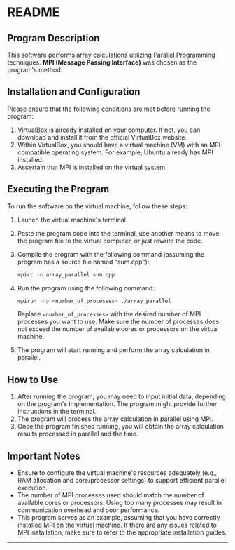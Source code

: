 # README

## Program Description
This software performs array calculations utilizing Parallel Programming techniques. **MPI (Message Passing Interface)** was chosen as the program's method.

## Installation and Configuration

Please ensure that the following conditions are met before running the program:
1. VirtualBox is already installed on your computer. If not, you can download and install it from the official VirtualBox website.
2. Within VirtualBox, you should have a virtual machine (VM) with an MPI-compatible operating system. For example, Ubuntu already has MPI installed.
3. Ascertain that MPI is installed on the virtual system.

## Executing the Program

To run the software on the virtual machine, follow these steps:
1. Launch the virtual machine's terminal.
2. Paste the program code into the terminal, use another means to move the program file to the virtual computer, or just rewrite the code.
3. Compile the program with the following command (assuming the program has a source file named "sum.cpp"):

   ```bash
   mpicc -o array_parallel sum.cpp
   ```

4. Run the program using the following command:

   ```bash
   mpirun -np <number_of_processes> ./array_parallel
   ```

   Replace `<number_of_processes>` with the desired number of MPI processes you want to use. Make sure the number of processes does not exceed the number of available cores or processors on the virtual machine.
5. The program will start running and perform the array calculation in parallel.

## How to Use

1. After running the program, you may need to input initial data, depending on the program's implementation. The program might provide further instructions in the terminal.
2. The program will process the array calculation in parallel using MPI.
3. Once the program finishes running, you will obtain the array calculation results processed in parallel and the time.

## Important Notes

- Ensure to configure the virtual machine's resources adequately (e.g., RAM allocation and core/processor settings) to support efficient parallel execution.
- The number of MPI processes used should match the number of available cores or processors. Using too many processes may result in communication overhead and poor performance.
- This program serves as an example, assuming that you have correctly installed MPI on the virtual machine. If there are any issues related to MPI installation, make sure to refer to the appropriate installation guides.

---
